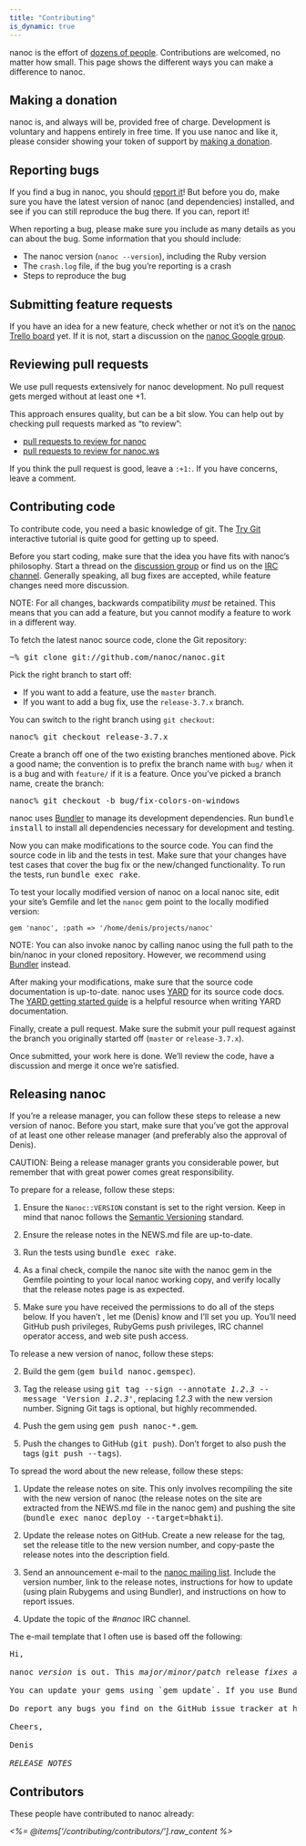 ```yaml
---
title: "Contributing"
is_dynamic: true
---
```


nanoc is the effort of [dozens of people](#contributors). Contributions are welcomed, no matter how small. This page shows the different ways you can make a difference to nanoc.

Making a donation
-----------------

nanoc is, and always will be, provided free of charge. Development is voluntary and happens entirely in free time. If you use nanoc and like it, please consider showing your token of support by [making a donation](http://www.pledgie.com/campaigns/9282).

Reporting bugs
--------------

If you find a bug in nanoc, you should [report it](https://github.com/nanoc/nanoc/issues/new)! But before you do, make sure you have the latest version of nanoc (and dependencies) installed, and see if you can still reproduce the bug there. If you can, report it!

When reporting a bug, please make sure you include as many details as you can about the bug. Some information that you should include:

* The nanoc version (`nanoc --version`), including the Ruby version
* The `crash.log` file, if the bug you’re reporting is a crash
* Steps to reproduce the bug

Submitting feature requests
---------------------------

If you have an idea for a new feature, check whether or not it’s on the [nanoc Trello board](https://trello.com/b/dlEWOOBW/nanoc-4-0) yet. If it is not, start a discussion on the [nanoc Google group](https://groups.google.com/forum/?fromgroups#!forum/nanoc).

Reviewing pull requests
-----------------------

We use pull requests extensively for nanoc development. No pull request gets merged without at least one +1.

This approach ensures quality, but can be a bit slow. You can help out by checking pull requests marked as “to review”:

* [pull requests to review for nanoc](https://github.com/nanoc/nanoc/issues?labels=to+review)
* [pull requests to review for nanoc.ws](https://github.com/nanoc/nanoc.ws/issues?labels=to+review)

If you think the pull request is good, leave a `:+1:`. If you have concerns, leave a comment.

Contributing code
-----------------

To contribute code, you need a basic knowledge of git. The [Try Git](http://try.github.io/) interactive tutorial is quite good for getting up to speed.

Before you start coding, make sure that the idea you have fits with nanoc’s philosophy. Start a thread on the [discussion group](http://groups.google.com/group/nanoc) or find us on the [IRC channel](irc://chat.freenode.net/#nanoc). Generally speaking, all bug fixes are accepted, while feature changes need more discussion.

NOTE: For all changes, backwards compatibility *must* be retained. This means that you can add a feature, but you cannot modify a feature to work in a different way.

To fetch the latest nanoc source code, clone the Git repository:

<pre><span class="prompt">~%</span> <kbd>git clone git://github.com/nanoc/nanoc.git</kbd></pre>

Pick the right branch to start off:

* If you want to add a feature, use the `master` branch.
* If you want to add a bug fix, use the `release-3.7.x` branch.

You can switch to the right branch using `git checkout`:

<pre><span class="prompt">nanoc%</span> <kbd>git checkout release-3.7.x</kbd></pre>

Create a branch off one of the two existing branches mentioned above. Pick a good name; the convention is to prefix the branch name with `bug/` when it is a bug and with `feature/` if it is a feature. Once you’ve picked a branch name, create the branch:

<pre><span class="prompt">nanoc%</span> <kbd>git checkout -b bug/fix-colors-on-windows</kbd></pre>

nanoc uses [Bundler](http://bundler.io/) to manage its development dependencies. Run <kbd>bundle install</kbd> to install all dependencies necessary for development and testing.

Now you can make modifications to the source code. You can find the source code in <span class="filename">lib</span> and the tests in <span class="filename">test</span>. Make sure that your changes have test cases that cover the bug fix or the new/changed functionality. To run the tests, run <kbd>bundle exec rake</kbd>.

To test your locally modified version of nanoc on a local nanoc site, edit your site’s <span class="filename">Gemfile</span> and let the `nanoc` gem point to the locally modified version:

<pre><code class="language-ruby">gem 'nanoc', :path => '/home/denis/projects/nanoc'</code></pre>

NOTE: You can also invoke nanoc by calling <span class="command">nanoc</span> using the full path to the <span class="filename">bin/nanoc</span> in your cloned repository. However, we recommend using [Bundler](http://bundler.io/) instead.

After making your modifications, make sure that the source code documentation is up-to-date. nanoc uses [YARD](http://yardoc.org/) for its source code docs. The [YARD getting started guide](http://rubydoc.info/gems/yard/file/docs/GettingStarted.md) is a helpful resource when writing YARD documentation.

Finally, create a pull request. Make sure the submit your pull request against the branch you originally started off (`master` or `release-3.7.x`).

Once submitted, your work here is done. We’ll review the code, have a discussion and merge it once we’re satisfied.

Releasing nanoc
---------------

If you’re a release manager, you can follow these steps to release a new version of nanoc. Before you start, make sure that you’ve got the approval of at least one other release manager (and preferably also the approval of Denis).

CAUTION: Being a release manager grants you considerable power, but remember that with great power comes great responsibility.

To prepare for a release, follow these steps:

1. Ensure the `Nanoc::VERSION` constant is set to the right version. Keep in mind that nanoc follows the [Semantic Versioning](http://semver.org/) standard.

2. Ensure the release notes in the <span class="filename">NEWS.md</span> file are up-to-date.

3. Run the tests using <kbd>bundle exec rake</kbd>.

4. As a final check, compile the nanoc site with the nanoc gem in the <span class="filename">Gemfile</span> pointing to your local nanoc working copy, and verify locally that the release notes page is as expected.

5. Make sure you have received the permissions to do all of the steps below. If you haven’t , let me (Denis) know and I’ll set you up. You’ll need GitHub push privileges, RubyGems push privileges, IRC channel operator access, and web site push access.

To release a new version of nanoc, follow these steps:

2. Build the gem (<kbd>gem build nanoc.gemspec</kbd>).

3. Tag the release using <kbd>git tag --sign --annotate <var>1.2.3</var> --message 'Version <var>1.2.3</var>'</kbd>, replacing <var>1.2.3</var> with the new version number. Signing Git tags is optional, but highly recommended.

4. Push the gem using <kbd>gem push nanoc-*.gem</kbd>.

5. Push the changes to GitHub (<kbd>git push</kbd>). Don’t forget to also push the tags (<kbd>git push --tags</kbd>).

To spread the word about the new release, follow these steps:

1. Update the release notes on site. This only involves recompiling the site with the new version of nanoc (the release notes on the site are extracted from the <span class="filename">NEWS.md</span> file in the nanoc gem) and pushing the site (<kbd>bundle exec nanoc deploy --target=bhakti</kbd>).

2. Update the release notes on GitHub. Create a new release for the tag, set the release title to the new version number, and copy-paste the release notes into the description field.

3. Send an announcement e-mail to the [nanoc mailing list](http://groups.google.com/group/nanoc). Include the version number, link to the release notes, instructions for how to update (using plain Rubygems and using Bundler), and instructions on how to report issues.

4. Update the topic of the <i>#nanoc</i> IRC channel.

The e-mail template that I often use is based off the following:

<pre class="template">
Hi,

nanoc <var>version</var> is out. This <var>major/minor/patch</var> release <var>fixes a bug related to X/adds enhancements X and Y/adds feature X</var>. You can find the full release notes at the bottom of this e-mail or at http://nanoc.ws/release-notes/.

You can update your gems using `gem update`. If you use Bundler (which I recommend), run `bundle update` to get the latest version of nanoc.

Do report any bugs you find on the GitHub issue tracker at https://github.com/nanoc/nanoc/issues/new.

Cheers,

Denis

<var>RELEASE NOTES</var>
</pre>

Contributors
------------

These people have contributed to nanoc already:

<i><%= @items['/contributing/contributors/'].raw_content %></i>
